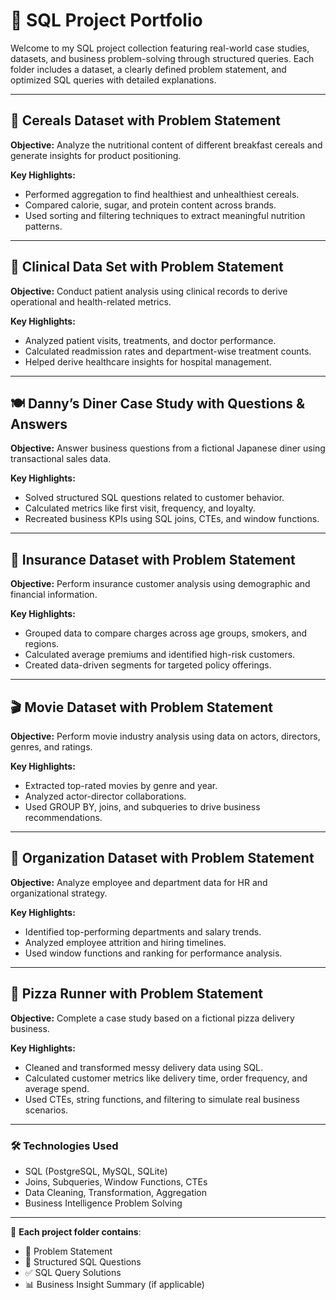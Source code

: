 # 🧩 SQL Project Portfolio

Welcome to my SQL project collection featuring real-world case studies, datasets, and business problem-solving through structured queries. Each folder includes a dataset, a clearly defined problem statement, and optimized SQL queries with detailed explanations.

---

## 🥣 Cereals Dataset with Problem Statement

**Objective:** Analyze the nutritional content of different breakfast cereals and generate insights for product positioning.

**Key Highlights:**
- Performed aggregation to find healthiest and unhealthiest cereals.
- Compared calorie, sugar, and protein content across brands.
- Used sorting and filtering techniques to extract meaningful nutrition patterns.

---

## 🏥 Clinical Data Set with Problem Statement

**Objective:** Conduct patient analysis using clinical records to derive operational and health-related metrics.

**Key Highlights:**
- Analyzed patient visits, treatments, and doctor performance.
- Calculated readmission rates and department-wise treatment counts.
- Helped derive healthcare insights for hospital management.

---

## 🍽️ Danny’s Diner Case Study with Questions & Answers

**Objective:** Answer business questions from a fictional Japanese diner using transactional sales data.

**Key Highlights:**
- Solved structured SQL questions related to customer behavior.
- Calculated metrics like first visit, frequency, and loyalty.
- Recreated business KPIs using SQL joins, CTEs, and window functions.

---

## 💼 Insurance Dataset with Problem Statement

**Objective:** Perform insurance customer analysis using demographic and financial information.

**Key Highlights:**
- Grouped data to compare charges across age groups, smokers, and regions.
- Calculated average premiums and identified high-risk customers.
- Created data-driven segments for targeted policy offerings.

---

## 🎬 Movie Dataset with Problem Statement

**Objective:** Perform movie industry analysis using data on actors, directors, genres, and ratings.

**Key Highlights:**
- Extracted top-rated movies by genre and year.
- Analyzed actor-director collaborations.
- Used GROUP BY, joins, and subqueries to drive business recommendations.

---

## 🏢 Organization Dataset with Problem Statement

**Objective:** Analyze employee and department data for HR and organizational strategy.

**Key Highlights:**
- Identified top-performing departments and salary trends.
- Analyzed employee attrition and hiring timelines.
- Used window functions and ranking for performance analysis.

---

## 🍕 Pizza Runner with Problem Statement

**Objective:** Complete a case study based on a fictional pizza delivery business.

**Key Highlights:**
- Cleaned and transformed messy delivery data using SQL.
- Calculated customer metrics like delivery time, order frequency, and average spend.
- Used CTEs, string functions, and filtering to simulate real business scenarios.

---

### 🛠️ Technologies Used

- SQL (PostgreSQL, MySQL, SQLite)
- Joins, Subqueries, Window Functions, CTEs
- Data Cleaning, Transformation, Aggregation
- Business Intelligence Problem Solving

---

📁 **Each project folder contains**:
- 📄 Problem Statement
- 🧠 Structured SQL Questions
- ✅ SQL Query Solutions
- 📊 Business Insight Summary (if applicable)
